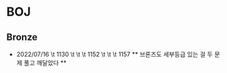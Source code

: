 # BOJ

## Bronze
- 2022/07/16 \t 1130
\t \t \t 1152
\t \t \t 1157
** 브론즈도 세부등급 있는 걸 두 문제 풀고 깨달았다 **
